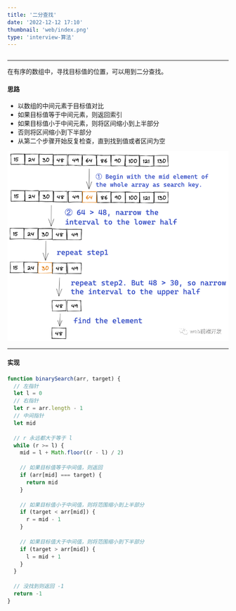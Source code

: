 ```yaml
---
title: '二分查找'
date: '2022-12-12 17:10'
thumbnail: 'web/index.png'
type: 'interview-算法'
---
```

```toc
```
---

在有序的数组中，寻找目标值的位置，可以用到二分查找。

#### 思路

- 以数组的中间元素于目标值对比
- 如果目标值等于中间元素，则返回索引
- 如果目标值小于中间元素，则将区间缩小到上半部分
- 否则将区间缩小到下半部分
- 从第二个步骤开始反复检查，直到找到值或者区间为空

![pic_1](/blogs/interview-算法/algorithm_2_pic_1.png#pic_center)

---

#### 实现

```js
function binarySearch(arr, target) {
  // 左指针
  let l = 0
  // 右指针
  let r = arr.length - 1
  // 中间指针
  let mid

  // r 永远都大于等于 l
  while (r >= l) {
    mid = l + Math.floor((r - l) / 2)

    // 如果目标值等于中间值，则返回
    if (arr[mid] === target) {
      return mid
    }

    // 如果目标值小于中间值，则将范围缩小到上半部分
    if (target < arr[mid]) {
      r = mid - 1
    }

    // 如果目标值大于中间值，则将范围缩小到下半部分
    if (target > arr[mid]) {
      l = mid + 1
    }
  }

  // 没找到则返回 -1
  return -1
}
```